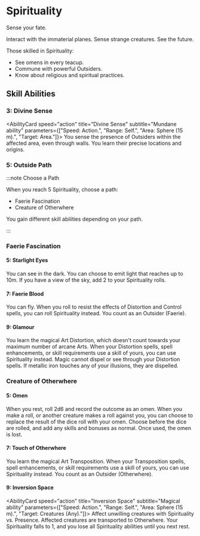 # Spirituality

Sense your fate.

Interact with the immaterial planes. Sense strange creatures. See the future.

Those skilled in Spirituality:

- See omens in every teacup.
- Commune with powerful Outsiders.
- Know about religious and spiritual practices.

## Skill Abilities

### 3: Divine Sense

<AbilityCard
speed="action"
title="Divine Sense"
subtitle="Mundane ability"
parameters={["Speed: Action.", "Range: Self.", "Area: Sphere (15 m).", "Target: Area."]}>
You sense the presence of Outsiders within the affected area, even through walls. You learn their precise locations and origins.
</AbilityCard>

### 5: Outside Path

:::note Choose a Path

When you reach 5 Spirituality, choose a path:

- Faerie Fascination
- Creature of Otherwhere

You gain different skill abilities depending on your path.

:::

### Faerie Fascination

#### 5: Starlight Eyes

<AbilityCard
speed="enhancement"
title="Starlight Eyes"
subtitle="Enhancement">
You can see in the dark. You can choose to emit light that reaches up to 10m. If you have a view of the sky, add 2 to your Spirituality rolls.
</AbilityCard>

#### 7: Faerie Blood

<AbilityCard
speed="enhancement"
title="Faerie Blood"
subtitle="Enhancement">
You can fly. When you roll to resist the effects of Distortion and Control spells, you can roll Spirituality instead. You count as an Outsider (Faerie).
</AbilityCard>

#### 9: Glamour

<AbilityCard
speed="enhancement"
title="Glamour"
subtitle="Enhancement">
You learn the magical Art Distortion, which doesn't count towards your maximum number of arcane Arts. When your Distortion spells, spell enhancements, or skill requirements use a skill of yours, you can use Spirituality instead. Magic cannot dispel or see through your Distortion spells. If metallic iron touches any of your illusions, they are dispelled.
</AbilityCard>

### Creature of Otherwhere

#### 5: Omen

<AbilityCard
speed="enhancement"
title="Omen"
subtitle="Enhancement">
When you rest, roll 2d6 and record the outcome as an omen. When you make a roll, or another creature makes a roll against you, you can choose to replace the result of the dice roll with your omen. Choose before the dice are rolled, and add any skills and bonuses as normal. Once used, the omen is lost.
</AbilityCard>

#### 7: Touch of Otherwhere

<AbilityCard
speed="enhancement"
title="Touch of Otherwhere"
subtitle="Enhancement">
You learn the magical Art Transposition. When your Transposition spells, spell enhancements, or skill requirements use a skill of yours, you can use Spirituality instead. You count as an Outsider (Otherwhere).
</AbilityCard>

#### 9: Inversion Space

<AbilityCard
speed="action"
title="Inversion Space"
subtitle="Magical ability"
parameters={["Speed: Action.", "Range: Self.", "Area: Sphere (15 m).", "Target: Creatures (Any)."]}>
Affect unwilling creatures with Spirituality vs. Presence. Affected creatures are transported to Otherwhere. Your Spirituality falls to 1, and you lose all Spirituality abilities until you next rest.
</AbilityCard>
